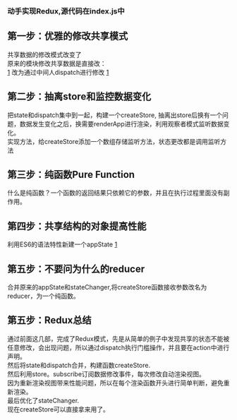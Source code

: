 ### 动手实现Redux,源代码在index.js中
## 第一步：优雅的修改共享模式  
共享数据的修改模式改变了  
原来的模块修改共享数据是直接改：  
[1](./1.png)
改为通过中间人dispatch进行修改
[1](./2.png)

## 第二步：抽离store和监控数据变化  
把state和dispatch集中到一起，构建一个createStore,
抽离出store后换有一个问题，数据发生变化之后，换需要renderApp进行渲染，利用观察者模式监听数据变化。  
实现方法，给createStore添加一个数组存储监听方法，状态更改都是调用监听方法

## 第三步：纯函数Pure Function
什么是纯函数？一个函数的返回结果只依赖它的参数，并且在执行过程里面没有副作用。

## 第四步：共享结构的对象提高性能  
利用ES6的语法特性新建一个appState
[1](./3.png)

## 第五步：不要问为什么的reducer  
合并原来的appState和stateChanger,将createStore函数接收参数改名为reducer，为一个纯函数。

## 第五步：Redux总结
通过前面这几部，完成了Redux模式，先是从简单的例子中发现共享的状态不能被任意修改，会出现问题，所以通过dispatch执行门槛操作，并且要在action中进行声明。  
然后将state和dispatch合并，构建函数createStore.  
然后利用store。subscribe订阅数据修改事件，每次修改自动渲染视图。  
因为重新渲染视图带来性能问题，所以在每个渲染函数开头进行简单判断，避免重新渲染。  
最后优化了stateChanger.  
现在createStore可以直接拿来用了。